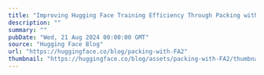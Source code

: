 ```yaml
---
title: "Improving Hugging Face Training Efficiency Through Packing with Flash Attention"
description: ""
summary: ""
pubDate: "Wed, 21 Aug 2024 00:00:00 GMT"
source: "Hugging Face Blog"
url: "https://huggingface.co/blog/packing-with-FA2"
thumbnail: "https://huggingface.co/blog/assets/packing-with-FA2/thumbnail.png"
---
```


